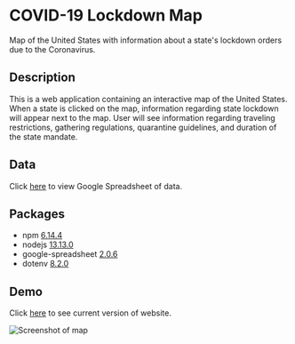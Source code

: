 # COVID-19 Lockdown Map
Map of the United States with information about a state's lockdown orders due to the Coronavirus.

## Description
This is a web application containing an interactive map of the United States. When a state is clicked on the map, information regarding state lockdown will appear next to the map. User will see information regarding traveling restrictions, gathering regulations, quarantine guidelines, and duration of the state mandate.

## Data
Click [here](https://docs.google.com/spreadsheets/d/1dPAVzaMeYQJWw166GW88Z41HJtbRnMObIvFYoLckJRY/edit#gid=0) to view Google Spreadsheet of data.

## Packages
* npm [6.14.4](https://www.npmjs.com/get-npm)
* nodejs [13.13.0](https://docs.npmjs.com/downloading-and-installing-node-js-and-npm)
* google-spreadsheet [2.0.6](https://www.npmjs.com/package/google-spreadsheet/v/2.0.6)
* dotenv [8.2.0](https://www.npmjs.com/package/dotenv)

## Demo
Click [here](https://li-jonathan.github.io/covid-lockdown-map/) to see current version of website.

![Screenshot of map](https://i.imgur.com/RIJViJU.png)
